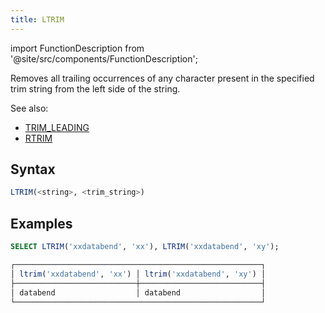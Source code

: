 ```yaml
---
title: LTRIM
---
```

import FunctionDescription from '@site/src/components/FunctionDescription';

<FunctionDescription description="Introduced or updated: v1.2.694"/>

Removes all trailing occurrences of any character present in the specified trim string from the left side of the string.

See also: 

- [TRIM_LEADING](trim-leading.md)
- [RTRIM](rtrim.md)

## Syntax

```sql
LTRIM(<string>, <trim_string>)
```

## Examples

```sql
SELECT LTRIM('xxdatabend', 'xx'), LTRIM('xxdatabend', 'xy');

┌───────────────────────────────────────────────────────┐
│ ltrim('xxdatabend', 'xx') │ ltrim('xxdatabend', 'xy') │
├───────────────────────────┼───────────────────────────┤
│ databend                  │ databend                  │
└───────────────────────────────────────────────────────┘
```